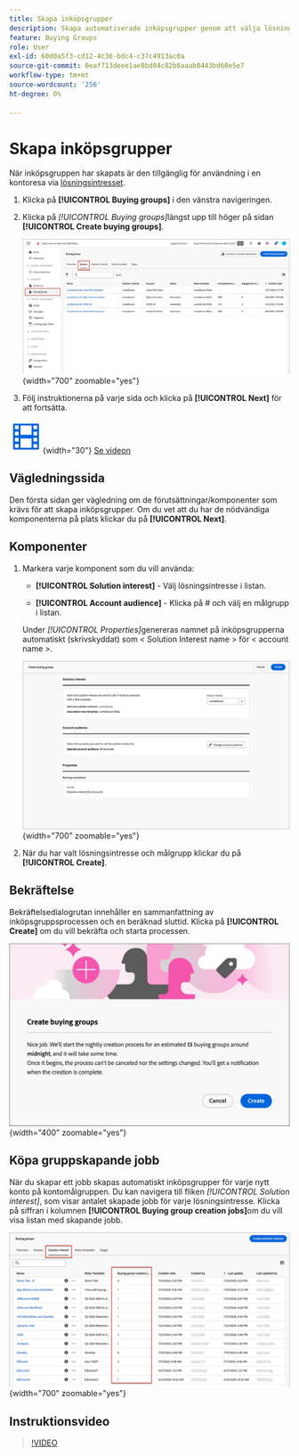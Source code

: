 ```yaml
---
title: Skapa inköpsgrupper
description: Skapa automatiserade inköpsgrupper genom att välja lösningsintressen och kontogrupper för riktade kontoresor i Journey Optimizer B2B edition.
feature: Buying Groups
role: User
exl-id: 60d0a5f3-cd12-4c36-bdc4-c37c4913ac0a
source-git-commit: 0eaf713deee1ae8bd04c82b6aaab0443bd60e5e7
workflow-type: tm+mt
source-wordcount: '256'
ht-degree: 0%

---
```



# Skapa inköpsgrupper

När inköpsgruppen har skapats är den tillgänglig för användning i en kontoresa via [lösningsintresset](./solution-interests.md).

1. Klicka på **[!UICONTROL Buying groups]** i den vänstra navigeringen.

1. Klicka på _[!UICONTROL Buying groups]_&#x200B;längst upp till höger på sidan **[!UICONTROL Create buying groups]**.

   ![Klicka på Skapa inköpsgrupper](./assets/buying-groups-create.png){width="700" zoomable="yes"}

1. Följ instruktionerna på varje sida och klicka på **[!UICONTROL Next]** för att fortsätta.

![Video](../../assets/do-not-localize/icon-video.svg){width="30"} [Se videon ](#how-to-video)

## Vägledningssida

Den första sidan ger vägledning om de förutsättningar/komponenter som krävs för att skapa inköpsgrupper. Om du vet att du har de nödvändiga komponenterna på plats klickar du på **[!UICONTROL Next]**.

## Komponenter

1. Markera varje komponent som du vill använda:

   * **[!UICONTROL Solution interest]** - Välj lösningsintresse i listan.

   * **[!UICONTROL Account audience]** - Klicka på # och välj en målgrupp i listan.

   Under _[!UICONTROL Properties]_&#x200B;genereras namnet på inköpsgrupperna automatiskt (skrivskyddat) som &lt; Solution Interest name > för &lt; account name >.

   ![Klicka på Skapa inköpsgrupper](./assets/buying-groups-create-components.png){width="700" zoomable="yes"}

1. När du har valt lösningsintresse och målgrupp klickar du på **[!UICONTROL Create]**.

## Bekräftelse

Bekräftelsedialogrutan innehåller en sammanfattning av inköpsgruppsprocessen och en beräknad sluttid. Klicka på **[!UICONTROL Create]** om du vill bekräfta och starta processen.

![Skapa bekräftelsedialogruta för inköpsgrupper](./assets/buying-groups-create-confirm.png){width="400" zoomable="yes"}

## Köpa gruppskapande jobb

När du skapar ett jobb skapas automatiskt inköpsgrupper för varje nytt konto på kontomålgruppen. Du kan navigera till fliken _[!UICONTROL Solution interest]_, som visar antalet skapade jobb för varje lösningsintresse. Klicka på siffran i kolumnen **[!UICONTROL Buying group creation jobs]**&#x200B;om du vill visa listan med skapande jobb.

![Köper gruppjobb efter lösningsintresse](./assets/solution-interest-buying-group-jobs.png){width="700" zoomable="yes"}

<!-- Other buying group activities:

Member of buying group.
Assign a member of the buying group.
Remove a member of the buying group. -->

## Instruktionsvideo

>[!VIDEO](https://video.tv.adobe.com/v/3433081/?learn=on)
